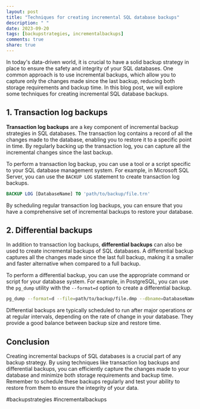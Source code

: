```yaml
---
layout: post
title: "Techniques for creating incremental SQL database backups"
description: " "
date: 2023-09-20
tags: [backupstrategies, incrementalbackups]
comments: true
share: true
---
```


In today's data-driven world, it is crucial to have a solid backup strategy in place to ensure the safety and integrity of your SQL databases. One common approach is to use incremental backups, which allow you to capture only the changes made since the last backup, reducing both storage requirements and backup time. In this blog post, we will explore some techniques for creating incremental SQL database backups.

## 1. Transaction log backups

**Transaction log backups** are a key component of incremental backup strategies in SQL databases. The transaction log contains a record of all the changes made to the database, enabling you to restore it to a specific point in time. By regularly backing up the transaction log, you can capture all the incremental changes since the last backup.

To perform a transaction log backup, you can use a tool or a script specific to your SQL database management system. For example, in Microsoft SQL Server, you can use the `BACKUP LOG` statement to create transaction log backups.

```sql
BACKUP LOG [DatabaseName] TO 'path/to/backup/file.trn'
```

By scheduling regular transaction log backups, you can ensure that you have a comprehensive set of incremental backups to restore your database.

## 2. Differential backups

In addition to transaction log backups, **differential backups** can also be used to create incremental backups of SQL databases. A differential backup captures all the changes made since the last full backup, making it a smaller and faster alternative when compared to a full backup.

To perform a differential backup, you can use the appropriate command or script for your database system. For example, in PostgreSQL, you can use the `pg_dump` utility with the `--format=d` option to create a differential backup.

```bash
pg_dump --format=d --file=path/to/backup/file.dmp --dbname=DatabaseName
```

Differential backups are typically scheduled to run after major operations or at regular intervals, depending on the rate of change in your database. They provide a good balance between backup size and restore time.

## Conclusion

Creating incremental backups of SQL databases is a crucial part of any backup strategy. By using techniques like transaction log backups and differential backups, you can efficiently capture the changes made to your database and minimize both storage requirements and backup time. Remember to schedule these backups regularly and test your ability to restore from them to ensure the integrity of your data.

#backupstrategies #incrementalbackups